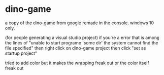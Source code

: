 # dino-game
a copy of the dino-game from google remade in the console.
windows 10 only.

(for people generating a visual studio project)
if you're a error that is among the lines of "unable to start programe 'some dir' the system cannot find the file specified"
then right click on dino-game project then click "set as startup project"

tried to add color but it makes the wrapping freak out or
the color itself freak out
